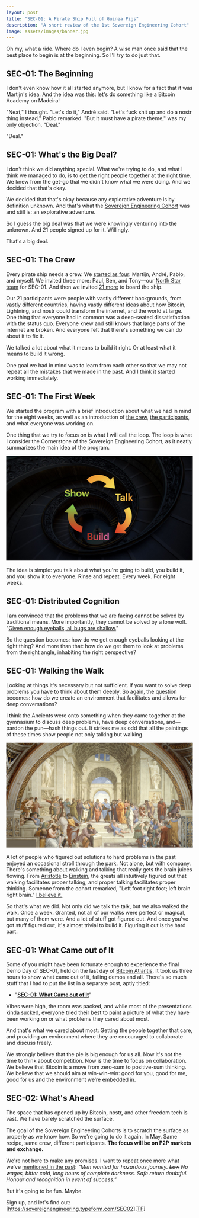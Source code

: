 ```yaml
---
layout: post
title: "SEC-01: A Pirate Ship Full of Guinea Pigs"
description: "A short review of the 1st Sovereign Engineering Cohort"
image: assets/images/banner.jpg
---
```


Oh my, what a ride. Where do I even begin? A wise man once said that the best
place to begin is at the beginning. So I'll try to do just that.

## SEC-01: The Beginning

I don't even know how it all started anymore, but I know for a fact that it was
Martijn's idea. And the idea was this: let's do something like a Bitcoin Academy
on Madeira!

"Neat," I thought. "Let's do it," André said. "Let's fuck shit up and do a nostr
thing instead," Pablo remarked. "But it must have a pirate theme," was my only
objection. "Deal."

"Deal."

## SEC-01: What's the Big Deal?

I don't think we did anything special. What we're trying to do, and what I think
we managed to do, is to get the right people together at the right time. We knew
from the get-go that we didn't know what we were doing. And we decided that
that's okay.

We decided that that's okay because any explorative adventure is by definition
unknown. And that's what the [Sovereign Engineering Cohort](/#sec) was and still
is: an explorative adventure.

So I guess the big deal was that we were knowingly venturing into the unknown.
And 21 people signed up for it. Willingly.

That's a big deal.

## SEC-01: The Crew

Every pirate ship needs a crew. We [started as four](/#crew): Martijn, André,
Pablo, and myself.  We invited three more: Paul, Ben, and Tony—our [North Star
team](/2023/10/18/welcoming-mutiny-wallet-as-the-1st-sovereign-engineering-north-star.html)
for SEC-01. And then we invited [21 more](/2023/11/30/meet-the-1st-cohort.html)
to board the ship.

Our 21 participants were people with vastly different backgrounds, from vastly
different countries, having vastly different ideas about how Bitcoin, Lightning,
and nostr could transform the internet, and the world at large. One thing that
everyone had in common was a deep-seated dissatisfaction with the status quo.
Everyone knew and still knows that large parts of the internet are broken. And
everyone felt that there's something we can do about it to fix it.

We talked a lot about what it means to build it right. Or at least what it means
to build it wrong.

One goal we had in mind was to learn from each other so that we may not repeat
all the mistakes that we made in the past. And I think it started working
immediately.

## SEC-01: The First Week

We started the program with a brief introduction about what we had in mind for
the eight weeks, as well as an introduction of [the
crew](/#crew), [the
participants](/#participants), and what everyone
was working on.

One thing that we try to focus on is what I will call the loop. The loop is what
I consider the Cornerstone of the Sovereign Engineering Cohort, as it neatly
summarizes the main idea of the program.

![](/assets/images/sec-loop.jpg)

The idea is simple: you talk about what you're going to build, you build it, and
you show it to everyone. Rinse and repeat. Every week. For eight weeks.

## SEC-01: Distributed Cognition

I am convinced that the problems that we are facing cannot be solved by
traditional means. More importantly, they cannot be solved by a lone wolf.
"[Given enough eyeballs, all bugs are
shallow.](https://en.wikipedia.org/wiki/Linus%27s_Law)"

So the question becomes: how do we get enough eyeballs looking at the right
thing? And more than that: how do we get them to look at problems from the right
angle, inhabiting the right perspective?

## SEC-01: Walking the Walk

Looking at things it's necessary but not sufficient. If you want to solve deep
problems you have to think about them deeply. So again, the question becomes:
how do we create an environment that facilitates and allows for deep
conversations?

I think the Ancients were onto something when they came together at the
gymnasium to discuss deep problems, have deep conversations, and—pardon the
pun—hash things out. It strikes me as odd that all the paintings of these times
show people not only talking but walking.

![](/assets/images/school-of-athens.jpg)

A lot of people who figured out solutions to hard problems in the past enjoyed
an occasional stroll through the park. Not alone, but with company. There's
something about walking and talking that really gets the brain juices flowing.
From [Aristotle](https://en.wikipedia.org/wiki/Peripatetic_school) to
[Einstein](/assets/images/einstein.png), the greats all intuitively figured out
that walking facilitates proper talking, and proper talking facilitates proper
thinking. Someone from the cohort remarked, "Left foot right foot; left brain
right brain." [I believe it.](/assets/images/left-foot-right-foot.jpg)

So that's what we did. Not only did we talk the talk, but we also walked the
walk. Once a week. Granted, not all of our walks were perfect or magical, but
many of them were. And a lot of stuff got figured out. And once you've got stuff
figured out, it's almost trivial to build it. Figuring it out is the hard part.

## SEC-01: What Came out of It

Some of you might have been fortunate enough to experience the final Demo Day of
SEC-01, held on the last day of [Bitcoin Atlantis][BA]. It took us three hours to show
what came out of it, failing demos and all. There's so much stuff that I had to
put the list in a separate post, aptly titled:

- "[**SEC-01: What Came out of It**](/2024/03/19/what-came-out-of-SEC-01.html)"

Vibes were high, the room was packed, and while most of the
presentations kinda sucked, everyone tried their best to paint a picture of what
they have been working on or what problems they cared about most.

And that's what we cared about most: Getting the people together that care, and
providing an environment where they are encouraged to collaborate and discuss
freely.

We strongly believe that the pie is big enough for us all. Now it's not the time
to think about competition. Now is the time to focus on collaboration. We
believe that Bitcoin is a move from zero-sum to positive-sum thinking. We
believe that we should aim at win-win-win: good for you, good for me, good for
us and the environment we’re embedded in.

## SEC-02: What's Ahead

The space that has opened up by Bitcoin, nostr, and other freedom tech is vast.
We have barely scratched the surface.

The goal of the Sovereign Engineering Cohorts is to scratch the surface as
properly as we know how. So we're going to do it again. In May. Same recipe,
same crew, different participants. **The focus will be on P2P markets and
exchange.**

We're not here to make any promises. I want to repeat once more what we've
[mentioned in the
past](/2023/10/23/applications-to-SEC-01-closing-soon.html):
*"Men wanted for hazardous journey. ~~Low~~ No wages, bitter cold, long hours of
complete darkness. Safe return doubtful. Honour and recognition in event of
success."*

But it's going to be fun. Maybe.

Sign up, and let's find out:
[https://sovereignengineering.typeform.com/SEC02][TF]

[TF]: https://sovereignengineering.typeform.com/SEC02
[BA]: https://bitcoinatlantis.com/
